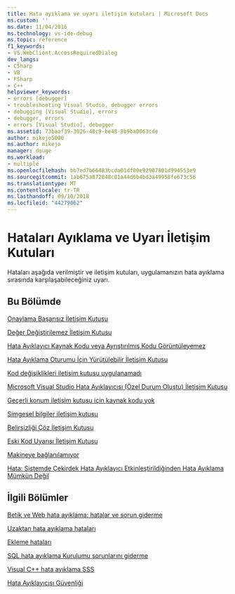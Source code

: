 ```yaml
---
title: Hata ayıklama ve uyarı iletişim kutuları | Microsoft Docs
ms.custom: ''
ms.date: 11/04/2016
ms.technology: vs-ide-debug
ms.topic: reference
f1_keywords:
- VS.WebClient.AccessRequiredDialog
dev_langs:
- CSharp
- VB
- FSharp
- C++
helpviewer_keywords:
- errors [debugger]
- troubleshooting Visual Studio, debugger errors
- debugging [Visual Studio], errors
- debugger, errors
- errors [Visual Studio], debugger
ms.assetid: 73baaf39-3026-48c9-be48-8b9ba0063cde
author: mikejo5000
ms.author: mikejo
manager: douge
ms.workload:
- multiple
ms.openlocfilehash: bb7ed7b66483bcda01df00e92907801d994553e9
ms.sourcegitcommit: 1ab675a872848c81a44d6b4bd3a49958fe673c56
ms.translationtype: MT
ms.contentlocale: tr-TR
ms.lasthandoff: 09/10/2018
ms.locfileid: "44279062"
---
```

# <a name="debugging-errors-and-warning-dialog-boxes"></a>Hataları Ayıklama ve Uyarı İletişim Kutuları
Hataları aşağıda verilmiştir ve iletişim kutuları, uygulamanızın hata ayıklama sırasında karşılaşabileceğiniz uyarı.  
  
## <a name="in-this-section"></a>Bu Bölümde  
 [Onaylama Başarısız İletişim Kutusu](../debugger/assertion-failed-dialog-box.md)  
  
 [Değer Değiştirilemez İletişim Kutusu](../debugger/cannot-change-value-dialog-box.md)  
  
 [Hata Ayıklayıcı Kaynak Kodu veya Ayrıştırılmış Kodu Görüntüleyemez](../debugger/debugger-cannot-display-source-code-or-disassembly.md)  
  
 [Hata Ayıklama Oturumu İçin Yürütülebilir İletişim Kutusu](../debugger/executable-for-debugging-session-dialog-box.md)  
  
 [Kod değişiklikleri iletişim kutusu uygulanamadı](../debugger/edit-and-continue-dialog-box-cpp.md)  
  
 [Microsoft Visual Studio Hata Ayıklayıcısı (Özel Durum Oluştu) İletişim Kutusu](../debugger/microsoft-visual-studio-debugger-exception-thrown-dialog-box.md)  
  
 [Geçerli konum iletişim kutusu için kaynak kodu yok](../debugger/no-source-available.md)  
  
 [Simgesel bilgiler iletişim kutusu](https://msdn.microsoft.com/library/18de4888-9cca-4059-a165-48b135fee4c9)  
  
 [Belirsizliği Çöz İletişim Kutusu](../debugger/resolve-ambiguity-dialog-box.md)  
  
 [Eski Kod Uyarısı İletişim Kutusu](../debugger/stale-code-warning-dialog-box.md)  
  
 [Makineye bağlanılamıyor](../debugger/error-unable-to-connect-to-the-machine-name-the-machine-cannot-be-found-on-the-network.md)  
  
 [Hata: Sistemde Çekirdek Hata Ayıklayıcı Etkinleştirildiğinden Hata Ayıklama Mümkün Değil](../debugger/error-debugging-isn-t-possible-because-a-kernel-debugger-is-enabled-on-the-system.md)  
  
## <a name="related-sections"></a>İlgili Bölümler  
 [Betik ve Web hata ayıklama: hatalar ve sorun giderme](../debugger/debugging-web-applications-errors-and-troubleshooting.md)  
  
 [Uzaktan hata ayıklama hataları](../debugger/remote-debugging-errors-and-troubleshooting.md)  
  
 [Ekleme hataları](https://docs.microsoft.com/previous-versions/visualstudio/visual-studio-2010/8dbb3we5(v=vs.100))  
  
 [SQL hata ayıklama Kurulumu sorunlarını giderme](https://docs.microsoft.com/previous-versions/visualstudio/visual-studio-2010/s7ahaxtd(v=vs.100))  
  
 [Visual C++ hata ayıklama SSS](../debugger/debugging-native-code-faqs.md)  
  
 [Hata Ayıklayıcısı Güvenliği](../debugger/debugger-security.md)